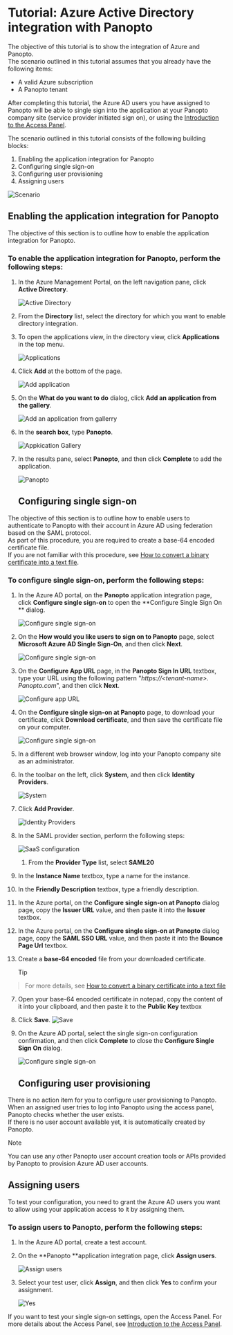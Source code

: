 <properties 
    pageTitle="Tutorial: Azure Active Directory integration with Panopto | Microsoft Azure" 
    description="Learn how to use Panopto with Azure Active Directory to enable single sign-on, automated provisioning, and more!" 
    services="active-directory" 
    authors="jeevansd"  
    documentationCenter="na" 
    manager="stevenpo"/>

<tags 
    ms.service="active-directory" 
    ms.devlang="na" 
    ms.topic="article" 
    ms.tgt_pltfrm="na" 
    ms.workload="identity" 
    ms.date="01/14/2016" 
    ms.author="jeedes" />

# Tutorial: Azure Active Directory integration with Panopto
The objective of this tutorial is to show the integration of Azure and Panopto.  
The scenario outlined in this tutorial assumes that you already have the following items:

* A valid Azure subscription
* A Panopto tenant

After completing this tutorial, the Azure AD users you have assigned to Panopto will be able to single sign into the application at your Panopto company site (service provider initiated sign on), or using the [Introduction to the Access Panel](active-directory-saas-access-panel-introduction.md).

The scenario outlined in this tutorial consists of the following building blocks:

1. Enabling the application integration for Panopto
2. Configuring single sign-on
3. Configuring user provisioning
4. Assigning users

![Scenario](./media/active-directory-saas-panopto-tutorial/IC777665.png "Scenario")

## Enabling the application integration for Panopto
The objective of this section is to outline how to enable the application integration for Panopto.

### To enable the application integration for Panopto, perform the following steps:
1. In the Azure Management Portal, on the left navigation pane, click **Active Directory**.

   ![Active Directory](./media/active-directory-saas-panopto-tutorial/IC700993.png "Active Directory")

2. From the **Directory** list, select the directory for which you want to enable directory integration.

3. To open the applications view, in the directory view, click **Applications** in the top menu.

   ![Applications](./media/active-directory-saas-panopto-tutorial/IC700994.png "Applications")

4. Click **Add** at the bottom of the page.

   ![Add application](./media/active-directory-saas-panopto-tutorial/IC749321.png "Add application")

5. On the **What do you want to do** dialog, click **Add an application from the gallery**.

   ![Add an application from gallerry](./media/active-directory-saas-panopto-tutorial/IC749322.png "Add an application from gallerry")

6. In the **search box**, type **Panopto**.

   ![Appkication Gallery](./media/active-directory-saas-panopto-tutorial/IC777666.png "Appkication Gallery")

7. In the results pane, select **Panopto**, and then click **Complete** to add the application.

   ![Panopto](./media/active-directory-saas-panopto-tutorial/IC782936.png "Panopto")

   ## Configuring single sign-on

The objective of this section is to outline how to enable users to authenticate to Panopto with their account in Azure AD using federation based on the SAML protocol.  
As part of this procedure, you are required to create a base-64 encoded certificate file.  
If you are not familiar with this procedure, see [How to convert a binary certificate into a text file](http://youtu.be/PlgrzUZ-Y1o).

### To configure single sign-on, perform the following steps:
1. In the Azure AD portal, on the **Panopto** application integration page, click **Configure single sign-on** to open the **Configure Single Sign On ** dialog.

   ![Configure single sign-on](./media/active-directory-saas-panopto-tutorial/IC777667.png "Configure single sign-on")

2. On the **How would you like users to sign on to Panopto** page, select **Microsoft Azure AD Single Sign-On**, and then click **Next**.

   ![Configure single sign-on](./media/active-directory-saas-panopto-tutorial/IC777668.png "Configure single sign-on")

3. On the **Configure App URL** page, in the **Panopto Sign In URL** textbox, type your URL using the following pattern "*https://\<tenant-name\>. Panopto.com*", and then click **Next**.

   ![Configure app URL](./media/active-directory-saas-panopto-tutorial/IC777528.png "Configure app URL")

4. On the **Configure single sign-on at Panopto** page, to download your certificate, click **Download certificate**, and then save the certificate file on your computer.

   ![Configure single sign-on](./media/active-directory-saas-panopto-tutorial/IC777669.png "Configure single sign-on")

5. In a different web browser window, log into your Panopto company site as an administrator.

6. In the toolbar on the left, click **System**, and then click **Identity Providers**.

   ![System](./media/active-directory-saas-panopto-tutorial/IC777670.png "System")

7. Click **Add Provider**.

   ![Identity Providers](./media/active-directory-saas-panopto-tutorial/IC777671.png "Identity Providers")

8. In the SAML provider section, perform the following steps:

   ![SaaS configuration](./media/active-directory-saas-panopto-tutorial/IC777672.png "SaaS configuration")

   1. From the **Provider Type** list, select **SAML20**
2. In the **Instance Name** textbox, type a name for the instance.
3. In the **Friendly Description** textbox, type a friendly description.
4. In the Azure portal, on the **Configure single sign-on at Panopto** dialog page, copy the **Issuer URL** value, and then paste it into the **Issuer** textbox.
5. In the Azure portal, on the **Configure single sign-on at Panopto** dialog page, copy the **SAML SSO URL** value, and then paste it into the **Bounce Page Url** textbox.
6. Create a **base-64 encoded** file from your downloaded certificate.  

   > [!TIP]
> For more details, see [How to convert a binary certificate into a text file](http://youtu.be/PlgrzUZ-Y1o)
> 
7. Open your base-64 encoded certificate in notepad, copy the content of it into your clipboard, and then paste it to the **Public Key** textbox

8. Click **Save**.
![Save](./media/active-directory-saas-panopto-tutorial/IC777673.png "Save")

9. On the Azure AD portal, select the single sign-on configuration confirmation, and then click **Complete** to close the **Configure Single Sign On** dialog.

   ![Configure single sign-on](./media/active-directory-saas-panopto-tutorial/IC777674.png "Configure single sign-on")

   ## Configuring user provisioning

There is no action item for you to configure user provisioning to Panopto.  
When an assigned user tries to log into Panopto using the access panel, Panopto checks whether the user exists.  
If there is no user account available yet, it is automatically created by Panopto.

> [!NOTE]
> You can use any other Panopto user account creation tools or APIs provided by Panopto to provision Azure AD user accounts.
> 
> 
## Assigning users
To test your configuration, you need to grant the Azure AD users you want to allow using your application access to it by assigning them.

### To assign users to Panopto, perform the following steps:
1. In the Azure AD portal, create a test account.

2. On the **Panopto **application integration page, click **Assign users**.

   ![Assign users](./media/active-directory-saas-panopto-tutorial/IC777675.png "Assign users")

3. Select your test user, click **Assign**, and then click **Yes** to confirm your assignment.

   ![Yes](./media/active-directory-saas-panopto-tutorial/IC767830.png "Yes")


If you want to test your single sign-on settings, open the Access Panel. For more details about the Access Panel, see [Introduction to the Access Panel](active-directory-saas-access-panel-introduction.md).

